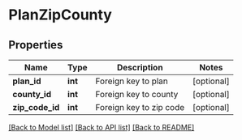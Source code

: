 # PlanZipCounty

## Properties
Name | Type | Description | Notes
------------ | ------------- | ------------- | -------------
**plan_id** | **int** | Foreign key to plan | [optional] 
**county_id** | **int** | Foreign key to county | [optional] 
**zip_code_id** | **int** | Foreign key to zip code | [optional] 

[[Back to Model list]](../README.md#documentation-for-models) [[Back to API list]](../README.md#documentation-for-api-endpoints) [[Back to README]](../README.md)


